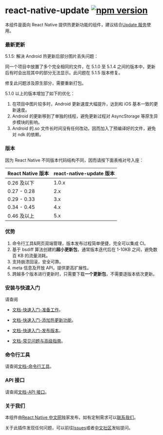 # react-native-update [![npm version](https://badge.fury.io/js/react-native-update.svg)](http://badge.fury.io/js/react-native-update)

本组件是面向 React Native 提供热更新功能的组件，建议结合[Update 服务](http://update.reactnative.cn/)使用。

### 最新更新

5.1.5: 解决 Android 热更新后部分图片丢失问题：

同一个项目中放置了多个完全相同的文件，在 5.1.0 至 5.1.4 之间的版本中，更新后有时会出现其中的部分无法显示。此问题在 5.1.5 版本修复。

修复此问题涉及原生部分，需要重新打包。

5.1.0 以上的版本增加了如下的优化：

1. 在项目中图片较多时，Android 更新速度大幅提升，达到和 iOS 基本一致的更新速度。
2. Android 的更新移到了单独的线程，避免更新过程对 AsyncStorage 等原生异步模块的影响。
3. Android 的.so 文件长时间没有任何改动，因而加入了预编译好的文件，避免对 ndk 的依赖。

### 版本

因为 React Native 不同版本代码结构不同，因而请按下面表格对号入座：

| React Native 版本 | react-native-update 版本 |
| ----------------- | ------------------------ |
| 0.26 及以下       | 1.0.x                    |
| 0.27 - 0.28       | 2.x                      |
| 0.29 - 0.33       | 3.x                      |
| 0.34 - 0.45       | 4.x                      |
| 0.46 及以上       | 5.x                      |

### 优势

1. 命令行工具&网页双端管理，版本发布过程简单便捷，完全可以集成 CI。
2. 基于 bsdiff 算法创建的**超小更新包**，通常版本迭代后在 1-10KB 之间，避免数百 KB 的流量消耗。
3. 支持崩溃回滚，安全可靠。
4. meta 信息及开放 API，提供更高扩展性。
5. 跨越多个版本进行更新时，只需要下载**一个更新包**，不需要逐版本依次更新。

### 安装与快速入门

请查阅

- [文档-快速入门-准备工作](docs/guide.md)。

- [文档-快速入门-添加热更新功能](docs/guide2.md)。

- [文档-快速入门-发布版本](docs/guide3.md)。

- [文档-常见问题与高级指南](docs/faq_advance.md)。

### 命令行工具

请查阅[文档-命令行工具](docs/cli.md)。

### API 接口

请查阅[文档-API 接口](docs/api.md)。

### 关于我们

本组件由[React Native 中文网](http://reactnative.cn/)独家发布，如有定制需求可以[联系我们](http://reactnative.cn/about.html#content)。

关于此插件发现任何问题，可以前往[Issues](https://github.com/reactnativecn/react-native-pushy/issues)或者[中文社区](http://bbs.reactnative.cn/category/7)发帖提问。
